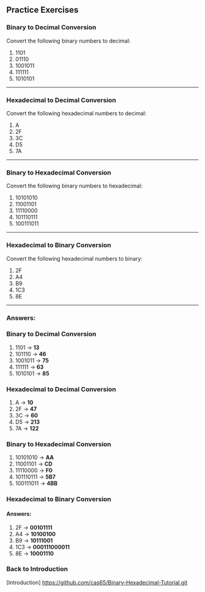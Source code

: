 ## Practice Exercises

### Binary to Decimal Conversion
Convert the following binary numbers to decimal:

1. 1101
2. 01110
3. 1001011
4. 111111
5. 1010101

---

### Hexadecimal to Decimal Conversion
Convert the following hexadecimal numbers to decimal:

1. A
2. 2F
3. 3C
4. D5
5. 7A

---

### Binary to Hexadecimal Conversion
Convert the following binary numbers to hexadecimal:

1. 10101010
2. 11001101
3. 11110000
4. 101110111
5. 100111011

---

### Hexadecimal to Binary Conversion
Convert the following hexadecimal numbers to binary:

1. 2F
2. A4
3. B9
4. 1C3
5. 8E

---

### Answers:

### Binary to Decimal Conversion
1. 1101 → **13** 
2. 101110 → **46** 
3. 1001011 → **75** 
4. 111111 → **63** 
5. 1010101 → **85**

### Hexadecimal to Decimal Conversion
1. A → **10**
2. 2F → **47** 
3. 3C → **60** 
4. D5 → **213** 
5. 7A → **122**

 ### Binary to Hexadecimal Conversion
1. 10101010 → **AA** 
2. 11001101 → **CD** 
3. 11110000 → **F0** 
4. 101110111 → **5B7** 
5. 100111011 → **4BB** 

### Hexadecimal to Binary Conversion
#### Answers:
1. 2F → **00101111**
2. A4 → **10100100** 
3. B9 → **10111001** 
4. 1C3 → **000111000011** 
5. 8E → **10001110**

### Back to Introduction 
[Introduction] https://github.com/cas65/Binary-Hexadecimal-Tutorial.git



   
   





